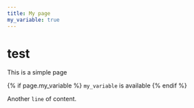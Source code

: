 ```yaml
---
title: My page
my_variable: true
---
```

# test

This is a simple page

{% if page.my_variable %}
  `my_variable` is available
{% endif %}

Another `line` of content. 
